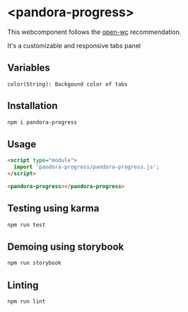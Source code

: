 # \<pandora-progress>

This webcomponent follows the [open-wc](https://github.com/open-wc/open-wc) recommendation.

It's a customizable and responsive tabs panel

## Variables
    color(String): Backgound color of tabs

## Installation
```bash
npm i pandora-progress
```

## Usage
```html
<script type="module">
  import 'pandora-progress/pandora-progress.js';
</script>

<pandora-progress></pandora-progress>
```

## Testing using karma
```bash
npm run test
```

## Demoing using storybook
```bash
npm run storybook
```

## Linting
```bash
npm run lint
```
